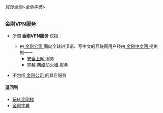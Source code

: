 ###### 玩转金刚>金刚字典>

### 金刚VPN服务
- 所谓<Strong> 金刚VPN服务 </Strong >仅指：
  - 由[ 金刚公司 ](https://github.com/a2zitpro/web/blob/master/LadderFree/kkDictionary/Atozitpro.md)面向全球讲汉语、写中文的互联网用户经由[ 金刚中文网 ](https://github.com/a2zitpro/web/blob/master/LadderFree/kkDictionary/KKSiteZh.md)提供的一一
    - [ 安全上网 ](https://github.com/a2zitpro/web/blob/master/LadderFree/kkDictionary/ValueOfKKProducts&KKServices.md)服务
    - 穿越[ 网络防火墙 ](https://github.com/a2zitpro/web/blob/master/LadderFree/kkDictionary/FireWall.md)服务

- 不包括[ 金刚公司 ](https://github.com/a2zitpro/web/blob/master/LadderFree/kkDictionary/Atozitpro.md)的其它服务

#### 返回到
- [玩转金刚梯](https://github.com/a2zitpro/web/blob/master/LadderFree/A.md)
- [金刚字典](https://github.com/a2zitpro/web/blob/master/LadderFree/kkDictionary/KKDictionary.md)

